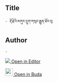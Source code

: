 ## Title
	- རྡོ་རྗེའི་མགུར་དྲུག་གསུང་རྒྱུན་ཐོར་བུ

## Author
	- 



[<img src="https://img.icons8.com/color/25/000000/edit-property.png"> Open in Editor](http://editor.openpecha.org/P000604)

[<img width="25" src="https://library.bdrc.io/icons/BUDA-small.svg"> Open in Buda](https://library.bdrc.io/show/bdr:IE0OPP000604)

